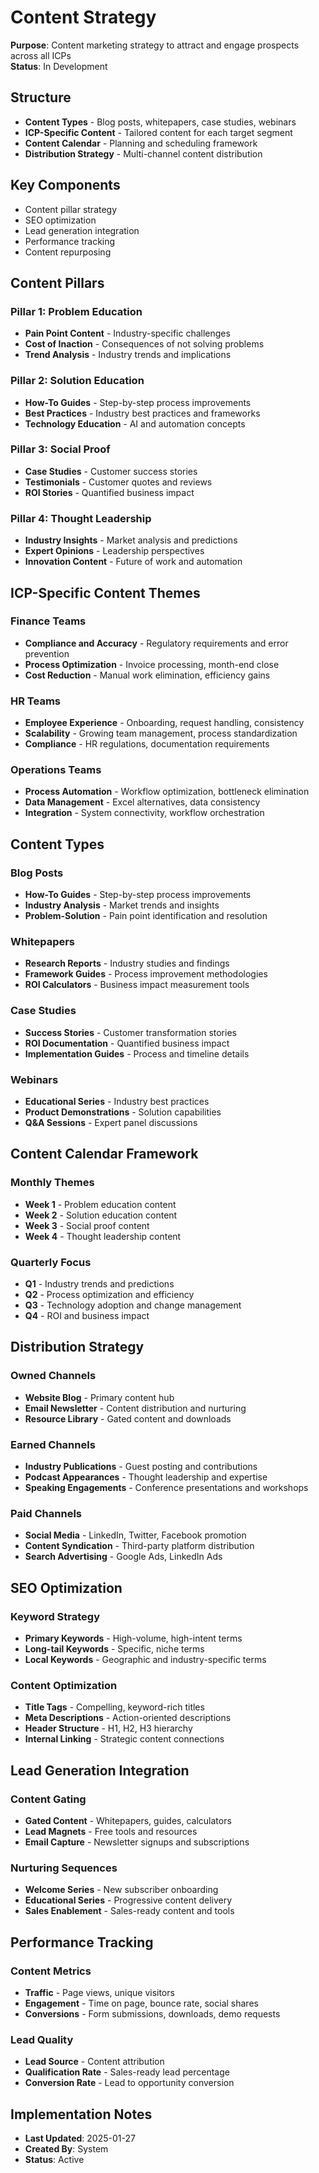 # Content Strategy
**Purpose**: Content marketing strategy to attract and engage prospects across all ICPs  
**Status**: In Development

## Structure
- **Content Types** - Blog posts, whitepapers, case studies, webinars
- **ICP-Specific Content** - Tailored content for each target segment
- **Content Calendar** - Planning and scheduling framework
- **Distribution Strategy** - Multi-channel content distribution

## Key Components
- Content pillar strategy
- SEO optimization
- Lead generation integration
- Performance tracking
- Content repurposing

## Content Pillars

### Pillar 1: Problem Education
- **Pain Point Content** - Industry-specific challenges
- **Cost of Inaction** - Consequences of not solving problems
- **Trend Analysis** - Industry trends and implications

### Pillar 2: Solution Education
- **How-To Guides** - Step-by-step process improvements
- **Best Practices** - Industry best practices and frameworks
- **Technology Education** - AI and automation concepts

### Pillar 3: Social Proof
- **Case Studies** - Customer success stories
- **Testimonials** - Customer quotes and reviews
- **ROI Stories** - Quantified business impact

### Pillar 4: Thought Leadership
- **Industry Insights** - Market analysis and predictions
- **Expert Opinions** - Leadership perspectives
- **Innovation Content** - Future of work and automation

## ICP-Specific Content Themes

### Finance Teams
- **Compliance and Accuracy** - Regulatory requirements and error prevention
- **Process Optimization** - Invoice processing, month-end close
- **Cost Reduction** - Manual work elimination, efficiency gains

### HR Teams
- **Employee Experience** - Onboarding, request handling, consistency
- **Scalability** - Growing team management, process standardization
- **Compliance** - HR regulations, documentation requirements

### Operations Teams
- **Process Automation** - Workflow optimization, bottleneck elimination
- **Data Management** - Excel alternatives, data consistency
- **Integration** - System connectivity, workflow orchestration

## Content Types

### Blog Posts
- **How-To Guides** - Step-by-step process improvements
- **Industry Analysis** - Market trends and insights
- **Problem-Solution** - Pain point identification and resolution

### Whitepapers
- **Research Reports** - Industry studies and findings
- **Framework Guides** - Process improvement methodologies
- **ROI Calculators** - Business impact measurement tools

### Case Studies
- **Success Stories** - Customer transformation stories
- **ROI Documentation** - Quantified business impact
- **Implementation Guides** - Process and timeline details

### Webinars
- **Educational Series** - Industry best practices
- **Product Demonstrations** - Solution capabilities
- **Q&A Sessions** - Expert panel discussions

## Content Calendar Framework

### Monthly Themes
- **Week 1** - Problem education content
- **Week 2** - Solution education content
- **Week 3** - Social proof content
- **Week 4** - Thought leadership content

### Quarterly Focus
- **Q1** - Industry trends and predictions
- **Q2** - Process optimization and efficiency
- **Q3** - Technology adoption and change management
- **Q4** - ROI and business impact

## Distribution Strategy

### Owned Channels
- **Website Blog** - Primary content hub
- **Email Newsletter** - Content distribution and nurturing
- **Resource Library** - Gated content and downloads

### Earned Channels
- **Industry Publications** - Guest posting and contributions
- **Podcast Appearances** - Thought leadership and expertise
- **Speaking Engagements** - Conference presentations and workshops

### Paid Channels
- **Social Media** - LinkedIn, Twitter, Facebook promotion
- **Content Syndication** - Third-party platform distribution
- **Search Advertising** - Google Ads, LinkedIn Ads

## SEO Optimization

### Keyword Strategy
- **Primary Keywords** - High-volume, high-intent terms
- **Long-tail Keywords** - Specific, niche terms
- **Local Keywords** - Geographic and industry-specific terms

### Content Optimization
- **Title Tags** - Compelling, keyword-rich titles
- **Meta Descriptions** - Action-oriented descriptions
- **Header Structure** - H1, H2, H3 hierarchy
- **Internal Linking** - Strategic content connections

## Lead Generation Integration

### Content Gating
- **Gated Content** - Whitepapers, guides, calculators
- **Lead Magnets** - Free tools and resources
- **Email Capture** - Newsletter signups and subscriptions

### Nurturing Sequences
- **Welcome Series** - New subscriber onboarding
- **Educational Series** - Progressive content delivery
- **Sales Enablement** - Sales-ready content and tools

## Performance Tracking

### Content Metrics
- **Traffic** - Page views, unique visitors
- **Engagement** - Time on page, bounce rate, social shares
- **Conversions** - Form submissions, downloads, demo requests

### Lead Quality
- **Lead Source** - Content attribution
- **Qualification Rate** - Sales-ready lead percentage
- **Conversion Rate** - Lead to opportunity conversion

## Implementation Notes
- **Last Updated**: 2025-01-27
- **Created By**: System
- **Status**: Active
